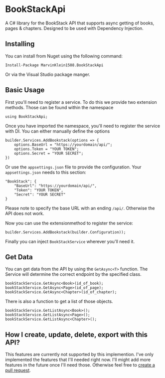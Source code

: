 # BookStackApi

A C# library for the BookStack API that supports async getting of books, pages & chapters. Designed to be used with Dependency Injection.

## Installing
You can install from Nuget using the following command:

`Install-Package MarvinKlein1508.BookStackApi`

Or via the Visual Studio package manger.

## Basic Usage

First you'll need to register a service. To do this we provide two extension methods. Those can be found within the namespace

    using BookStackApi;

Once you have imported the namespace, you'll need to register the service with DI. You can either manually define the options


    builder.Services.AddBookstack(options => {
        options.BaseUrl = "https://yourdomain/api/";
        options.Token = "YOUR TOKEN";
        options.Secret = "YOUR SECRET";
    })

Or use the `appsettings.json` file to provide the configuration. Your `appsettings.json` needs to this section:

    "BookStack": {
        "BaseUrl": "https://yourdomain/api/",
        "Token": "YOUR TOKEN",
        "Secret": "YOUR SECRET"
    }

Please note to specify the base URL with an ending `/api/`. Otherwise the API does not work.

Now you can use the extensionmethod to register the service:

    builder.Services.AddBookstack(builder.Configuration));

Finally you can inject `BookStackService` wherever you'll need it.

## Get Data
You can get data from the API by using the `GetAsync<T>` function. The Service will determine the correct endpoint by the specified class.

    bookStackService.GetAsync<Book>(id_of_book);
    bookStackService.GetAsync<Page>(id_of_page);
    bookStackService.GetAsync<Chapter>(id_of_chapter);

There is also a function to get a list of those objects.

    bookStackService.GetListAsync<Book>();
    bookStackService.GetListAsync<Page>();
    bookStackService.GetListAsync<Chapter>();

## How I create, update, delete, export with this API?
This features are currently not supported by this implemention. I've only implemented the features that I'll needed right now. I'll might add more features in the future once I'll need those. Otherwise feel free to [create a pull request](https://github.com/MarvinKlein1508/BookStackApi/pulls).





